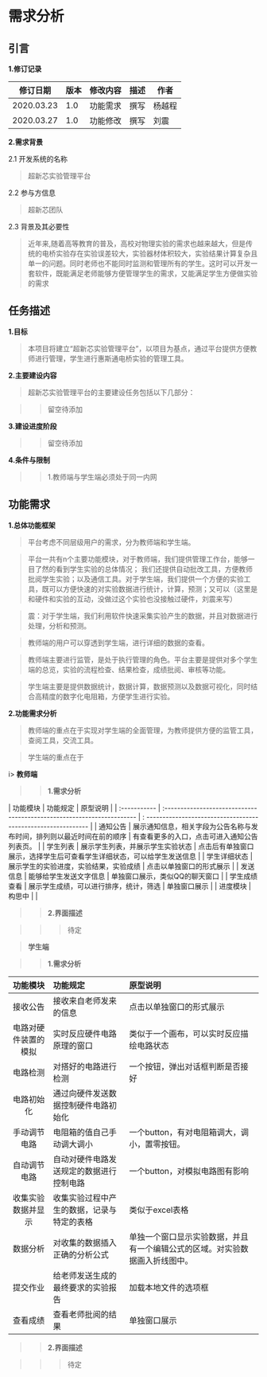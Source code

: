 # 需求分析

## 引言

**1.修订记录**

| 修订日期   | 版本 | 修改内容 | 描述 | 作者   |
| ---------- | ---- | -------- | ---- | ------ |
| 2020.03.23 | 1.0  | 功能需求 | 撰写 | 杨越程 |
| 2020.03.27 | 1.0  | 功能修改 | 撰写 | 刘震   |

**2.需求背景**

2.1 开发系统的名称

> 超新芯实验管理平台

2.2 参与方信息

> 超新芯团队

2.3 背景及其必要性

> 近年来,随着高等教育的普及，高校对物理实验的需求也越来越大，但是传统的电桥实验存在实验误差较大，实验器材体积较大，实验结果计算复杂且单一的问题。同时老师也不能同时监测和管理所有的学生。这时可以开发一套软件，既能满足老师能够方便管理学生的需求，又能满足学生方便做实验的需求

## 任务描述

**1.目标** 

> 本项目将建立“超新芯实验管理平台”，以项目为基点，通过平台提供方便教师进行管理，学生进行惠斯通电桥实验的管理工具。

**2.主要建设内容** 

> 超新芯实验管理平台的主要建设任务包括以下几部分：

>> 留空待添加

**3.建设进度阶段** 

>> 留空待添加

**4.条件与限制** 

>> 1.教师端与学生端必须处于同一内网

## 功能需求

**1.总体功能框架** 

> 平台考虑不同层级用户的需求，分为教师端和学生端。

> 平台一共有n个主要功能模块，对于教师端，我们提供管理工作台，能够一目了然的看到学生实验的总体情况； 我们还提供自动批改工具，方便教师批阅学生实验；以及通信工具。对于学生端，我们提供一个方便的实验工具，既可以方便快速的对实验数据进行统计，计算，预测；又可以（这里是和硬件和实验的互动，没做过这个实验也没接触过硬件，刘震来写）

>震：对于学生端，我们利用软件快速采集实验产生的数据，并且对数据进行处理，分析和预测。

> 教师端的用户可以穿透到学生端，进行详细的数据的查看。

> 教师端主要进行监管，是处于执行管理的角色。平台主要是提供对多个学生端的总览，实验的流程检查、结果检查，成绩批阅、审核等功能。

> 学生端主要是提供数据统计，数据计算，数据预测以及数据可视化，同时结合高精度的数字化电阻箱，方便学生进行实验。

**2.功能需求分析** 

> 教师端的重点在于实现对学生端的全面管理，为教师提供方便的监管工具，查阅工具，交流工具。

> 学生端的重点在于

i> **教师端** 

>> **1.需求分析** 

| 功能模块     | 功能规定                                                               | 原型说明                                                               |
| :----------- | :--------------------------------------------------------------------- | : ------------------------------------------------------------         |
| 通知公告     | 展示通知信息，相关字段为公告名称与发布时间，排列则以最近时间在前的顺序 | 有查看更多的入口，点击可进入通知公告列表页。                           |
| 学生列表     | 展示学生列表，并展示学生实验状态                                       | 点击后有单独窗口展示，选择学生后可查看学生详细状态，可以给学生发送信息 |
| 学生详细状态 | 展示学生的实验进度，实验结果，实验成绩                                 | 点击以单独窗口的形式展示                                               |
| 发送信息     | 能够给学生发送文字信息                                                 | 单独窗口展示，类似QQ的聊天窗口                                         |
| 学生成绩查看 | 展示学生成绩，可以进行排序，统计，筛选                                 | 单独窗口展示                                                           |
| 进度模块     | 构思中                                                                 |                                                                        |

>> **2.界面描述** 

>>> 待定

> **学生端** 

>> **1.需求分析** 

|       功能模块       | 功能规定                                   | 原型说明                                                     |
| :------------------: | :----------------------------------------- | :----------------------------------------------------------- |
|       接收公告       | 接收来自老师发来的信息                     | 点击以单独窗口的形式展示                                     |
| 电路对硬件装置的模拟 | 实时反应硬件电路原理的窗口                 | 类似于一个画布，可以实时反应描绘电路状态                     |
|       电路检测       | 对搭好的电路进行检测                       | 一个按钮，弹出对话框判断是否接好                             |
|      电路初始化      | 通过向硬件发送数据控制硬件电路初始化       |                                                              |
|     手动调节电路     | 电阻箱的值自己手动调大调小                 | 一个button，有对电阻箱调大，调小，置零按钮。                 |
|     自动调节电路     | 自动对硬件电路发送规定的数据进行控制电路   | 一个button，对模拟电路图有影响                               |
|  收集实验数据并显示  | 收集实验过程中产生的数据，记录与特定的表格 | 类似于excel表格                                              |
|       数据分析       | 对收集的数据插入正确的分析公式             | 单独一个窗口显示实验数据，并且有一个编辑公式的区域。对实验数据画入折线图中。 |
|       提交作业       | 给老师发送生成的最终要求的实验报告         | 加载本地文件的选项框                                         |
|       查看成绩       | 查看老师批阅的结果                         | 单独窗口展示                                                 |

>> **2.界面描述**

>>> 待定
